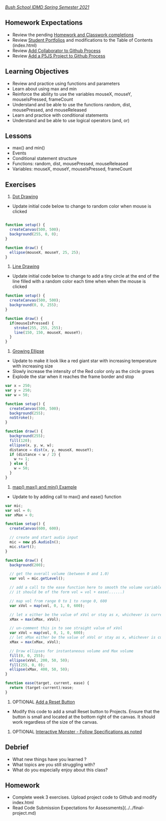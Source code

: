 [_Bush School IDMD Spring Semester 2021_](https://chandrunarayan.github.io/idmd/)

## Homework Expectations

* Review the pending [Homework and Classwork completions](https://bush.myschoolapp.com/app/faculty#academicclass/110760511/0/bulletinboard)
* Review [Student Portfolios](../../student-work.md) and modifications to the Table of Contents (index.html)
* Review [Add Collaborator to Github Process](../week1/repository_collaborator.md)
* Review [Add a P5JS Project to Github Process](../week1/add_p5js_project_to_index.md)

## Learning Objectives

* Review and practice using functions and parameters
* Learn about using max and min
* Reinforce the ability to use the variables mouseX, mouseY, mouseIsPressed, frameCount
* Understand and be able to use the functions random, dist, mousePressed, and mouseReleased
* Learn and practice with conditional statements
* Understand and be able to use logical operators (and, or)

## Lessons

* max() and min()
* Events
* Conditional statement structure
* Functions: random, dist, mousePressed, mouseReleased
* Variables: mouseX, mouseY, mouseIsPressed, frameCount

## Exercises

1. [Dot Drawing](code/drawing_with_ellipses)

* Update initial code below to change to random color when mouse is clicked

```javascript

function setup() {
  createCanvas(500, 500);
  background(255, 0, 0);
}

function draw() {
  ellipse(mouseX, mouseY, 25, 25);
}
```

1. [Line Drawing](code/line_drawing_f) 

* Update initial code below to change to add a tiny circle at the end of the line filled with a random color each time when when the mouse is clicked

```javascript
function setup() {
  createCanvas(500, 500);
  background(0, 0, 255);
}

function draw() {
  if(mouseIsPressed) {
    stroke(255, 255, 255);
    line(150, 150, mouseX, mouseY);
  }
}
```

1. [Growing Ellipse](code/growing_circle_f)

* Update to make it look like a red giant star with increasing temperature with increasing size
* Slowly increase the intensity of the Red color only as the circle grows
* Explode the star when it reaches the frame border and stop

```javascript
var x = 250;
var y = 250;
var w = 50;

function setup() {
  createCanvas(500, 500);
  background(255);
  noStroke();
}

function draw() {
  background(255);
  fill(120);
  ellipse(x, y, w, w);
  distance = dist(x, y, mouseX, mouseY);
  if (distance < w / 2) {
    w += 1; 
  } else {
    w = 50;  
  }
}
```

1. [map() max() and min() Example](code/max_example_ease)

* Update to by adding call to max() and ease() function	

```javascript
var mic;
var vol = 0;
var xMax = 0;

function setup() {
  createCanvas(600, 600);

  // create and start audio input
  mic = new p5.AudioIn();
  mic.start();
}

function draw() {
  background(200);

  // get the overall volume (between 0 and 1.0)
  var vol = mic.getLevel();

  // add a call to the ease function here to smooth the volume variable
  // it should be of the form vol = vol + ease(......)

  // map vol from range 0 to 1 to range 0, 600
  var xVol = map(vol, 0, 1, 0, 600);

  // let x either be the value of xVol or stay as x, whichever is currently greater
  xMax = max(xMax, xVol); 

  // un-comment this in to see straight value of xVol
  var xVol = map(vol, 0, 1, 0, 600);
  // let xMax either be the value of xVol or stay as x, whichever is currently greater
  xMax = max(xMax, xVol); 

  // Draw ellipses for instantaneous volume and Max volume
  fill(0, 0, 255);
  ellipse(xVol, 200, 50, 50);
  fill(255, 0, 0);
  ellipse(xMax, 400, 50, 50);
}

function ease(target, current, ease) {
  return (target-current)/ease;
}


```
    
1. OPTIONAL [Add a Reset Button](code/rect_hover) 

* Modify this code to add a small Reset button to Projects. Ensure that the button is small and located at the bottom right of the canvas. It should work regardless of the size of the canvas.

1. OPTIONAL [Interactive Monster - Follow Specifications as noted](homework/interactive-monster.md)

## Debrief

* What new things have you learned ?
* What topics are you still struggling with?
* What do you especially enjoy about this class?

## Homework
* Complete week 3 exercises. Upload project code to Github and modify index.html
* Read Code Submission Expectations for Assessments](../../final-project.md)

